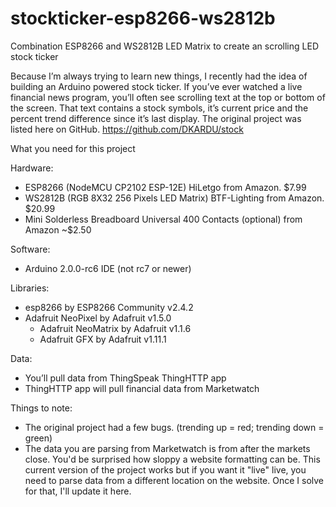 # stockticker-esp8266-ws2812b
Combination ESP8266 and WS2812B LED Matrix to create an scrolling LED stock ticker

Because I’m always trying to learn new things, I recently had the idea of building an Arduino powered stock ticker. If you’ve ever watched a live financial news program, you’ll often see scrolling text at the top or bottom of the screen. That text contains a stock symbols, it’s current price and the percent trend difference since it’s last display. The original project was listed here on GitHub. https://github.com/DKARDU/stock

What you need for this project

Hardware: 
+ ESP8266 (NodeMCU CP2102 ESP-12E) HiLetgo from Amazon. $7.99
+ WS2812B (RGB 8X32 256 Pixels LED Matrix) BTF-Lighting from Amazon. $20.99
+ Mini Solderless Breadboard Universal 400 Contacts (optional) from Amazon ~$2.50

Software:    
+ Arduino 2.0.0-rc6 IDE (not rc7 or newer)

Libraries: 
+ esp8266 by ESP8266 Community v2.4.2
+ Adafruit NeoPixel by Adafruit v1.5.0
  + Adafruit NeoMatrix by Adafruit v1.1.6
  + Adafruit GFX by Adafruit v1.11.1

Data: 
+ You’ll pull data from ThingSpeak ThingHTTP app
+ ThingHTTP app will pull financial data from Marketwatch 

Things to note:
+ The original project had a few bugs. (trending up = red; trending down = green)
+ The data you are parsing from Marketwatch is from after the markets close. You'd be surprised how sloppy a website formatting can be. This current version of the project works but if you want it "live" live, you need to parse data from a different location on the website. Once I solve for that, I'll update it here.
